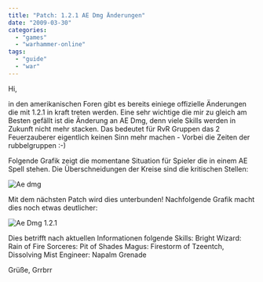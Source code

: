 ```yaml
---
title: "Patch: 1.2.1 AE Dmg Änderungen"
date: "2009-03-30"
categories: 
  - "games"
  - "warhammer-online"
tags: 
  - "guide"
  - "war"
---
```


Hi,

in den amerikanischen Foren gibt es bereits einiege offizielle Änderungen die mit 1.2.1 in kraft treten werden. Eine sehr wichtige die mir zu gleich am Besten gefällt ist die Änderung an AE Dmg, denn viele Skills werden in Zukunft nicht mehr stacken. Das bedeutet für RvR Gruppen das 2 Feuerzauberer eigentlich keinen Sinn mehr machen - Vorbei die Zeiten der rubbelgruppen :-)

Folgende Grafik zeigt die momentane Situation für Spieler die in einem AE Spell stehen. Die Überschneidungen der Kreise sind die kritischen Stellen:

![](/blog/images/1.2-AE-Diagram.jpg "Ae dmg")

Mit dem nächsten Patch wird dies unterbunden! Nachfolgende Grafik macht dies noch etwas deutlicher:

![](/blog/images/1.2.1-AE-Diagram.jpg "Ae Dmg 1.2.1")

Dies betrifft nach aktuellen Informationen folgende Skills: Bright Wizard: Rain of Fire Sorceres: Pit of Shades Magus: Firestorm of Tzeentch, Dissolving Mist Engineer: Napalm Grenade

Grüße, Grrbrr
